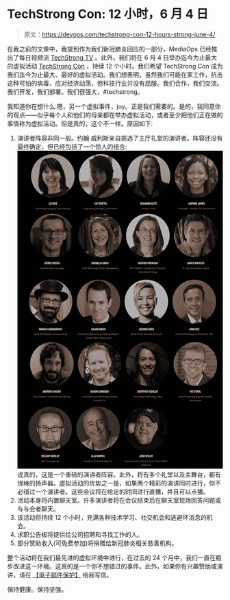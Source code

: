 # TechStrong Con: 12 小时，6 月 4 日

> 原文：<https://devops.com/techstrong-con-12-hours-strong-june-4/>

在我之前的文章中，我提到作为我们新冠肺炎回应的一部分，MediaOps 已经推出了每日视频流 [TechStrong TV](http://techstrong.tv) 。此外，我们将在 6 月 4 日举办迄今为止最大的虚拟活动 [TechStrong Con](http://techstrongcon.com) ，持续 12 个小时。我们希望 TechStrong Con 成为我们迄今为止最大、最好的虚拟活动。我们想表明，虽然我们可能在家工作，抗击这种可怕的病毒，应对经济动荡，但科技行业并没有屈服。我们合作，我们交流。我们开发，我们部署。我们很强大，#techstrong。

我知道你在想什么:嗯，另一个虚拟事件，joy。正是我们需要的。是的，我同意你的观点——似乎每个人和他们的母亲都在举办虚拟活动，或者至少把他们正在做的事情称为虚拟活动。但是真的，这个不一样。原因如下:

1.  演讲者阵容非同一般。约翰·威利斯亲自挑选了主厅礼堂的演讲者。阵容还没有最终确定，但已经包括了一个惊人的组合: [![](img/e8b99ba3547c0f5e7c120d66afbaac45.png)](https://devops.com/wp-content/uploads/2020/04/techstrongconspeakers.png) 说真的，这是一个重磅的演讲者阵容。此外，将有多个礼堂以及主舞台，都有很棒的扬声器。虚拟活动的优势之一是，如果两个精彩的演讲同时进行，你不必错过一个演讲者。这些会议将在给定的时间进行直播，并且可以点播。
2.  活动本身将内置聊天室。许多演讲者将在会议结束后在聊天室现场回答问题或与与会者聊天。
3.  该活动将持续 12 个小时，充满各种技术学习、社交机会和逃避坏消息的机会。
4.  求职公告板将提供给公司招聘和寻找工作的人。
5.  部分赞助收入(可免费参加)将捐赠给新冠肺炎相关慈善机构。

整个活动将在我们最先进的虚拟环境中进行，在过去的 24 个月中，我们一直在稳步改进这一环境。这真的是一个你不想错过的事件。此外，如果你有兴趣赞助或演讲，请在 [【电子邮件保护】](/cdn-cgi/l/email-protection#b6d3d2dfc2d9c4f6d2d3c0d9c6c598d5d9db) 给我写信。

保持健康。保持坚强。